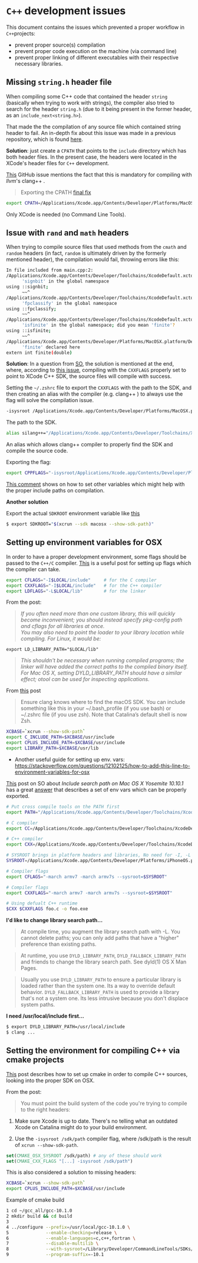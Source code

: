 # `C++` development issues

This document contains the issues which prevented a proper workflow in `C++`projects:

* prevent proper source(s) compilation
* prevent proper code execution on the machine (via command line)
* prevent proper linking of different executables with their respective necessary libraries.

## Missing `string.h` header file

When compiling some C++ code that contained the header `string` (basically when trying to work with strings), the compiler also tried to search for the header `string.h` (due to it being present in the former header, as an `include_next<string.h>`).

That made the the compilation of any source file which contained string header to fail.
An in-depth fix about this issue was made in a previous repository, which is found [here](https://github.com/basavyr/std-string-darwin).

**Solution**: just create a `CPATH` that points to the `include` directory which has both header files. In the present case, the headers were located in the XCode's header files for `C++` development.

[This](https://github.com/Homebrew/homebrew-core/issues/32765#issuecomment-427809788) GitHub issue mentions the fact that this is mandatory for compiling with *llvm*'s clang++ .

> Exporting the CPATH [final fix](https://github.com/basavyr/std-string-darwin/blob/master/xcode_clang.md)

```bash
export CPATH=/Applications/Xcode.app/Contents/Developer/Platforms/MacOSX.platform/Developer/SDKs/MacOSX10.15.sdk/usr/include
```

Only XCode is needed (no Command Line Tools). 

## Issue with `rand` and `math` headers

When trying to compile source files that used methods from the `cmath` and `random` headers (in fact, `random` is ultimately driven by the formerly mentioned header), the compilation would fail, throwing errors like this:

```bash
In file included from main.cpp:2:
/Applications/Xcode.app/Contents/Developer/Toolchains/XcodeDefault.xctoolchain/usr/bin/../include/c++/v1/cmath:317:9: error: no member named
      'signbit' in the global namespace
using ::signbit;
      ~~^
/Applications/Xcode.app/Contents/Developer/Toolchains/XcodeDefault.xctoolchain/usr/bin/../include/c++/v1/cmath:318:9: error: no member named
      'fpclassify' in the global namespace
using ::fpclassify;
      ~~^
/Applications/Xcode.app/Contents/Developer/Toolchains/XcodeDefault.xctoolchain/usr/bin/../include/c++/v1/cmath:319:9: error: no member named
      'isfinite' in the global namespace; did you mean 'finite'?
using ::isfinite;
      ~~^
/Applications/Xcode.app/Contents/Developer/Platforms/MacOSX.platform/Developer/SDKs/MacOSX10.15.sdk/usr/include/math.h:749:12: note:
      'finite' declared here
extern int finite(double)
```

**Solution**:
In a question from [SO](https://stackoverflow.com/questions/61990179/clang-on-macos-set-isysroot-to-a-default-location), the solution is mentioned at the end, where, according to [this issue](https://github.com/Homebrew/homebrew-core/issues/45061#issuecomment-541010787), compiling with the `CXXFLAGS` properly set to point to XCode C++ SDK, the source files will compile with success.

Setting the `~/.zshrc` file to export the `CXXFLAGS` with the path to the SDK, and then creating an alias with the compiler (e.g. clang++ ) to always use the flag will solve the compilation issue.

```bash
-isysroot /Applications/Xcode.app/Contents/Developer/Platforms/MacOSX.platform/Developer/SDKs/MacOSX.sdk
```

The path to the SDK.

```bash
alias silang++="/Applications/Xcode.app/Contents/Developer/Toolchains/XcodeDefault.xctoolchain/usr/bin/clang++ -isysroot /Applications/X    code.app/Contents/Developer/Platforms/MacOSX.platform/Developer/SDKs/MacOSX.sdk"
```

An alias which allows clang++ compiler to properly find the SDK and compile the source code.

Exporting the flag:

```bash
export CPPFLAGS="-isysroot/Applications/Xcode.app/Contents/Developer/Platforms/MacOSX.platform/Developer/SDKs/MacOSX.sdk/"
```

[This comment](https://github.com/Homebrew/homebrew-core/pull/45304#issuecomment-541669564) shows on how to set other variables which might help with the proper include paths on compilation.

**Another solution**

Export the actual `SDKROOT` environment variable like [this](https://github.com/Homebrew/homebrew-core/pull/45304#issuecomment-541680263)

```bash
$ export SDKROOT="$(xcrun --sdk macosx --show-sdk-path)"
```

## Setting up environment variables for OSX

In order to have a proper development environment, some flags should be passed to the `C++/C` compiler. [This](https://superuser.com/questions/358255/bash-environment-variable-to-include-path-of-c-libraries/358269#358269) is a useful post for setting up flags which the compiler can take.

```bash
export CFLAGS="-I$LOCAL/include"     # for the C compiler
export CXXFLAGS="-I$LOCAL/include"   # for the C++ compiler
export LDFLAGS="-L$LOCAL/lib"        # for the linker
```

From the post: 

> *If you often need more than one custom library, this will quickly become inconvenient; you should instead specify pkg-config path and cflags for all libraries at once.  
You may also need to point the loader to your library location while compiling. For Linux, it would be:*
```
export LD_LIBRARY_PATH="$LOCAL/lib"
```
> *This shouldn't be necessary when running compiled programs; the linker will have added the correct paths to the compiled binary itself.  
For Mac OS X, setting DYLD_LIBRARY_PATH should have a similar effect; otool can be used for inspecting applications.*

From [this](https://ryanhomer.github.io/posts/build-openmp-macos-catalina) post
> Ensure clang knows where to find the macOS SDK. You can include something like this in your ~/.bash_profile (if you use bash) or ~/.zshrc file (if you use zsh). Note that Catalina’s default shell is now Zsh.

```bash
XCBASE=`xcrun --show-sdk-path`
export C_INCLUDE_PATH=$XCBASE/usr/include
export CPLUS_INCLUDE_PATH=$XCBASE/usr/include
export LIBRARY_PATH=$XCBASE/usr/lib
```

 - Another useful guide for setting up env. vars: https://stackoverflow.com/questions/12102125/how-to-add-this-line-to-environment-variables-for-osx

[This](https://stackoverflow.com/questions/27948093/include-search-path-on-mac-os-x-yosemite-10-10-1) post on SO about *Include search path on Mac OS X Yosemite 10.10.1* has a great [answer](https://stackoverflow.com/a/27948194/8295213) that describes a set of env vars which can be properly exported.

```bash
# Put cross compile tools on the PATH first
export PATH="/Applications/Xcode.app/Contents/Developer/Toolchains/XcodeDefault.xctoolchain/usr/bin/:$PATH"

# C compiler
export CC=/Applications/Xcode.app/Contents/Developer/Toolchains/XcodeDefault.xctoolchain/usr/bin/clang

# C++ compiler
export CXX=/Applications/Xcode.app/Contents/Developer/Toolchains/XcodeDefault.xctoolchain/usr/bin/clang++

# SYSROOT brings in platform headers and libraries, No need for -I, -L and -l.
SYSROOT=/Applications/Xcode.app/Contents/Developer/Platforms/iPhoneOS.platform/Developer/SDKs/iPhoneOS7.1.sdk

# Compiler flags
export CFLAGS="-march armv7 -march armv7s --sysroot=$SYSROOT"

# Compiler flags
export CXXFLAGS="-march armv7 -march armv7s --sysroot=$SYSROOT"

# Using defualt C++ runtime
$CXX $CXXFLAGS foo.c -o foo.exe
```

**I'd like to change library search path...**
>At compile time, you augment the library search path with -L. You cannot delete paths; you can only add paths that have a "higher" preference than existing paths.

>At runtime, you use `DYLD_LIBRARY_PATH`, `DYLD_FALLBACK_LIBRARY_PATH` and friends to change the library search path. See dyld(1) OS X Man Pages.

> Usually you use `DYLD_LIBRARY_PATH` to ensure a particular library is loaded rather than the system one. Its a way to override default behavior. `DYLD_FALLBACK_LIBRARY_PATH` is used to provide a library that's not a system one. Its less intrusive because you don't displace system paths.

**I need /usr/local/include first...**

```bash
$ export DYLD_LIBRARY_PATH=/usr/local/include
$ clang ...
```

## Setting the environment for compiling C++ via cmake projects

[This](https://stackoverflow.com/questions/58628377/catalina-c-using-cmath-headers-yield-error-no-member-named-signbit-in-th/59780819#59780819) post describes how to set up cmake in order to compile C++ sources, looking into the proper SDK on OSX.

From the post:

> You must point the build system of the code you're trying to compile to the right headers:

1. Make sure Xcode is up to date. There's no telling what an outdated Xcode on Catalina might do to your build environment.

2. Use the `-isysroot /sdk/path` compiler flag, where /sdk/path is the result of `xcrun --show-sdk-path`.

```cmake
set(CMAKE_OSX_SYSROOT /sdk/path) # any of these should work
set(CMAKE_CXX_FLAGS "[...] -isysroot /sdk/path")
```

This is also considered a solution to missing headers:

```bash
XCBASE=`xcrun --show-sdk-path`
export CPLUS_INCLUDE_PATH=$XCBASE/usr/include
```

Example of cmake build

```bash
1 cd ~/gcc_all/gcc-10.1.0
2 mkdir build && cd build
3 
4 ../configure --prefix=/usr/local/gcc-10.1.0 \
5              --enable-checking=release \
6              --enable-languages=c,c++,fortran \
7              --disable-multilib \
8              --with-sysroot=/Library/Developer/CommandLineTools/SDKs/MacOSX.sdk \ # the sysroot path to the sdk
9              --program-suffix=-10.1
```